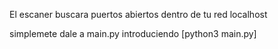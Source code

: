 El escaner buscara puertos abiertos dentro de tu red localhost 

simplemete dale a main.py introduciendo [python3 main.py]